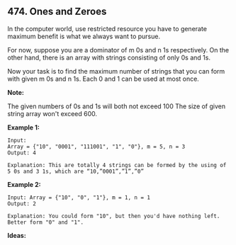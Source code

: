 ## 474. Ones and Zeroes

In the computer world, use restricted resource you have to generate maximum benefit is what we always want to pursue.

For now, suppose you are a dominator of m 0s and n 1s respectively. On the other hand, there is an array with strings consisting of only 0s and 1s.

Now your task is to find the maximum number of strings that you can form with given m 0s and n 1s. Each 0 and 1 can be used at most once.

**Note:**

The given numbers of 0s and 1s will both not exceed 100
The size of given string array won't exceed 600.

**Example 1:**

    Input: 
    Array = {"10", "0001", "111001", "1", "0"}, m = 5, n = 3
    Output: 4

    Explanation: This are totally 4 strings can be formed by the using of 5 0s and 3 1s, which are “10,”0001”,”1”,”0”
**Example 2:**

    Input: Array = {"10", "0", "1"}, m = 1, n = 1
    Output: 2
    
    Explanation: You could form "10", but then you'd have nothing left. Better form "0" and "1".
    
**Ideas:**
